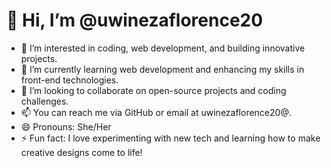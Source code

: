 # 👋 Hi, I’m @uwinezaflorence20

- 👀 I’m interested in coding, web development, and building innovative projects.
- 🌱 I’m currently learning web development and enhancing my skills in front-end technologies.
- 💞️ I’m looking to collaborate on open-source projects and coding challenges.
- 📫 You can reach me via GitHub or email at uwinezaflorence20@.
- 😄 Pronouns: She/Her
- ⚡ Fun fact: I love experimenting with new tech and learning how to make creative designs come to life!

